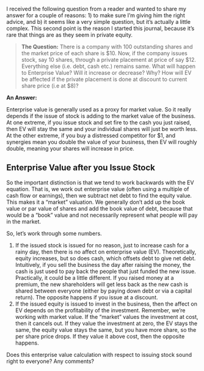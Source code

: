 <p>I received the following question from a reader and wanted to share my answer for a couple of reasons: 1) to make sure I&#8217;m giving him the right advice, and b) it seems like a very simple question, but it&#8217;s actually a little complex. This second point is the reason I started this journal, because it&#8217;s rare that things are as they seem in private equity.</p><blockquote><p><strong>The Question:</strong> There is a company with 100 outstanding shares and the market price of each share is $10. Now, if the company issues stock, say 10 shares, through a private placement at price of say $12. Everything else (i.e. debt, cash etc.) remains same. What will happen to Enterprise Value? Will it increase or decrease? Why? How will EV be affected if the private placement is done at discount to current share price (i.e at $8)?</p></blockquote><p><strong>An Answer:</strong></p><p>Enterprise value is generally used as a proxy for market value. So it really depends if the issue of stock is adding to the market value of the business. At one extreme, if you issue stock and set fire to the cash you just raised, then EV will stay the same and your individual shares will just be worth less. At the other extreme, if you buy a distressed competitor for $1, and synergies mean you double the value of your business, then EV will roughly double, meaning your shares will increase in price.</p><h2>Enterprise Value after you Issue Stock</h2><p>So the important distinction is that we tend to work backwards with the EV equation. That is, we work out enterprise value (often using a multiple of cash flow or earnings), then we subtract net debt to find the equity value. This makes it a &#8220;market&#8221; valuation. We generally don&#8217;t add up the book value or par value of shares and add the book value of debt, because that would be a &#8220;book&#8221; value and not necessarily represent what people will pay in the market.</p><p>So, let&#8217;s work through some numbers.</p><ol><li>If the issued stock is issued for no reason, just to increase cash for a rainy day, then there is no affect on enterprise value (EV). Theoretically, equity increases, but so does cash, which offsets debt to give net debt. Intuitively, if you sell the business the day after raising the money, the cash is just used to pay back the people that just funded the new issue. Practically, it could be a little different. If you raised money at a premium, the new shareholders will get less back as the new cash is shared between everyone (either by paying down debt or via a capital return). The opposite happens if you issue at a discount.</li><li>If the issued equity is issued to invest in the business, then the affect on EV depends on the profitability of the investment. Remember, we&#8217;re working with market value. If the &#8220;market&#8221; values the investment at cost, then it cancels out. If they value the investment at zero, the EV stays the same, the equity value stays the same, but you have more share, so the per share price drops. If they value it above cost, then the opposite happens.</li></ol><p>Does this enterprise value calculation with respect to issuing stock sound right to everyone? Any comments?</p>
